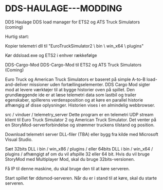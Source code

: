# DDS-HAULAGE---MODDING

DDS Haulage
DDS load manager for ETS2 og ATS Truck Simulators (coming)

Hurtig start:

Kopier telemetri dll til "EuroTruckSimulator2 \ bin \ win_x64 \ plugins"

Kør ddsload.exe og ETS2 i enhver rækkefølge

DDS-Cargo-Mod
DDS-Cargo-Mod til ETS2 og ATS Truck Simulators (Coming)

Euro Truck og American Truck Simulators er baseret på simple A-to-B load-and-deliver missioner uden fortællingselementer. DDS Cargo Mod sigter mod at levere værktøjer til at bygge historier oven på spillet. Den grundlæggende ide er at læse telemetri data som lastbil og trailer egenskaber, spillerens verdensposition og at køre en parallel historie afhængig af disse oplysninger. Historien vises i en almindelig webbrowser.

src / vinduer / telemetry_server
Dette program er en telemetri UDP stream klient til Euro Truck Simulator 2 og American Truck Simulator. Det venter på en StoryMod-serverforbindelse og strømmer truckens tilstand og position.

Download telemetri server DLL-filer (TBA) eller bygg fra kilde med Microsoft Visual Studio.

Sæt 32bits DLL i bin / win_x86 / plugins / eller 64bits DLL i bin / win_x64 / plugins / afhængigt af om du vil afspille 32 eller 64 bit. Hvis du vil bruge StoryMod med Multiplayer Mod, skal du bruge 32bits-versionen.

Få IP til denne maskine, du skal bruge den til at køre serveren.

Start spillet før ddsmod-serveren. Når du er i stand til at køre, skal du starte serveren.

